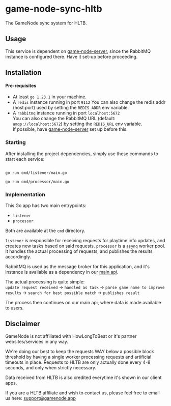 # game-node-sync-hltb

The GameNode sync system for HLTB.

## Usage
This service is dependent on [game-node-server](https://github.com/game-node-app/game-node-server), since the RabbitMQ 
instance is configured there. Have it set-up before proceeding.

## Installation
#### Pre-requisites
- At least `go 1.23.1` in your machine.
- A `redis` instance running in port `9112` 
You can also change the redis addr (host:port) used by setting the `REDIS_ADDR` env variable.
- A `rabbitmq` instance running in port `localhost:5672`  
You can also change the RabbitMQ URL (default: `amqp://localhost:5672`) by setting the `REDIS_URL` env variable.  
If possible, have [game-node-server](https://github.com/game-node-app/game-node-server) set up before this.

### Starting
After installing the project dependencies, simply use these commands to start each service:  
```shell

go run cmd/listener/main.go

go run cmd/processor/main.go
```

### Implementation
This Go app has two main entrypoints:
- `listener`
- `processor`

Both are available at the `cmd` directory.

`listener` is responsible for receiving requests for playtime info updates, and creates new tasks based on said requests.
`processor` is a [`asynq`](https://github.com/hibiken/asynq) worker pool. It handles the actual processing of requests, and
publishes the results accordingly.

RabbitMQ is used as the message broker for this application, and it's instance is available as a dependency 
in our [main api](https://github.com/game-node-app/game-node-server).

The actual processing is quite simple:  
`update request received` -> `handled as task` -> `parse game name to improve results` 
-> `search for best possible match` -> `publishes result`

The process then continues on our main api, where data is made available to users.

## Disclaimer

GameNode is not affiliated with HowLongToBeat or it's partner websites/services in any way. 

We're doing our best to keep the requests WAY below a possible block threshold by having a single worker processing requests
and artificial timeouts in place. Requests to HLTB are only actually done every 4-8 seconds, and only when strictly necessary.

Data received from HLTB is also credited everytime it's shown in our client apps.

If you are a HLTB affiliate and wish to contact us, please feel free to email us here:
[support@gamenode.app](mailto:support@gamenode.app)

